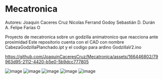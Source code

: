 # Mecatronica
Autores:
Joaquin Caceres Cruz
Nicolas Ferrand Godoy
Sebastián D. Durán A.
Felipe Farías O

Proyecto de mecatronica sobre un godzilla animatronico que reacciona ante proximidad
Este repositorio cuenta con el CAD con nombre CabezaGodzillaPlanchado.ipt y el codigo para ardino GodzillaV2.ino

https://github.com/JoaquinCaceresCruz/Mecatronica/assets/166446802/79963d95-2112-4420-b5e0-5b9dcc777805


![image](https://github.com/JoaquinCaceresCruz/Mecatronica/assets/166446802/dda1d7e8-f743-4946-9855-1a4da3891256)
![image](https://github.com/JoaquinCaceresCruz/Mecatronica/assets/166446802/e41acc63-acd9-4212-9853-ba19736814f9)
![image](https://github.com/JoaquinCaceresCruz/Mecatronica/assets/166446802/14fbc5af-df18-423a-986d-a0b695c26180)
![image](https://github.com/JoaquinCaceresCruz/Mecatronica/assets/166446802/724f04ca-7031-435e-937e-b656a0b6c869)
![image](https://github.com/JoaquinCaceresCruz/Mecatronica/assets/166446802/fa9bd107-6e06-4816-b141-4f88ed927a99)
